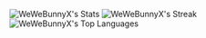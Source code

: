 ![WeWeBunnyX's Stats](https://github-readme-stats.vercel.app/api?username=WeWeBunnyX&theme=vue-dark&show_icons=true&hide_border=true&count_private=true)
![WeWeBunnyX's Streak](https://github-readme-streak-stats.herokuapp.com/?user=WeWeBunnyX&theme=vue-dark&hide_border=true)
![WeWeBunnyX's Top Languages](https://github-readme-stats.vercel.app/api/top-langs/?username=WeWeBunnyX&theme=vue-dark&show_icons=true&hide_border=true&layout=compact)
